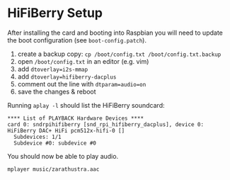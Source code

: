 # HiFiBerry Setup

After installing the card and booting into Raspbian
you will need to update the boot configuration (see `boot-config.patch`).

1. create a backup copy: `cp /boot/config.txt /boot/config.txt.backup`
2. open `/boot/config.txt` in an editor (e.g. vim)
3. add `dtoverlay=i2s-mmap`
4. add `dtoverlay=hifiberry-dacplus`
5. comment out the line with `dtparam=audio=on`
6. save the changes & reboot

Running `aplay -l` should list the HiFiBerry soundcard:

```
**** List of PLAYBACK Hardware Devices ****
card 0: sndrpihifiberry [snd_rpi_hifiberry_dacplus], device 0: HiFiBerry DAC+ HiFi pcm512x-hifi-0 []
  Subdevices: 1/1
  Subdevice #0: subdevice #0
```

You should now be able to play audio.

```shell
mplayer music/zarathustra.aac
```
